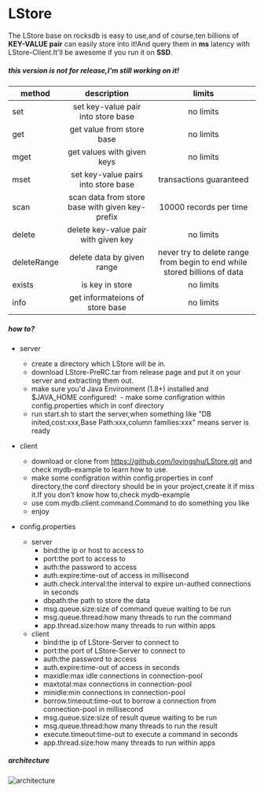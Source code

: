 # LStore
The LStore base on rocksdb is easy to use,and of course,ten billions of **KEY-VALUE pair** can easily store into it!And query them in **ms** latency with LStore-Client.It'll be awesome if you run it on **SSD**.

##### this version is not for release,I'm still working on it!

| method  | description | limits  |
|---------|:-----------:|:-------:|
| set | set key-value pair into store base  | no limits |
| get | get value from store base | no limits |
| mget  | get values with given keys  | no limits |
| mset  | set key-value pairs into store base | transactions guaranteed |
| scan  | scan data from store base with given key-prefix | 10000 records per time  |
| delete  | delete key-value pair with given key  | no limits |
| deleteRange | delete data by given range  | never try to delete range from begin to end while stored billions of data  |
| exists  | is key in store | no limits |
| info  | get informateions of store base | no limits |

##### how to?
- server
  - create a directory which LStore  will be in.
  - download LStore-PreRC.tar from release page and put it on your server and extracting them out.
  - make sure you'd Java Environment (1.8+) installed and $JAVA_HOME configured!
  - make some configration within config.properties which in conf directory
  - run start.sh to start the server,when something like "DB inited,cost:xxx,Base Path:xxx,column families:xxx" means server is ready
  
- client
  - download or clone from https://github.com/lovingshu/LStore.git and check mydb-example to learn how to use.
  - make some configration within config.properties in conf directory,the conf directory should be in your project,create it if miss it.If you don't know how to,check mydb-example
  - use com.mydb.client.command.Command to do something you like
  - enjoy
  
- config.properties
  - server
    - bind:the ip or host to access to
    - port:the port to access to
    - auth:the password to access
    - auth.expire:time-out of access in millisecond
    - auth.check.interval:the interval to expire un-authed connections in seconds
    - dbpath:the path to store the data
    - msg.queue.size:size of command queue waiting to be run
    - msg.queue.thread:how many threads to run the command
    - app.thread.size:how many threads to run within apps
  - client
    - bind:the ip of LStore-Server to connect to
    - port:the port of LStore-Server to connect to
    - auth:the password to access
    - auth.expire:time-out of access in seconds
    - maxidle:max idle connections in connection-pool
    - maxtotal:max connections in connection-pool
    - minidle:min connections in connection-pool
    - borrow.timeout:time-out to borrow a connection from connection-pool in millisecond
    - msg.queue.size:size of result queue waiting to be run
    - msg.queue.thread:how many threads to run the result
    - execute.timeout:time-out to execute a command in seconds
    - app.thread.size:how many threads to run within apps
  
##### architecture
![architecture](https://raw.githubusercontent.com/lovingshu/LStore/master/architecture.png)
